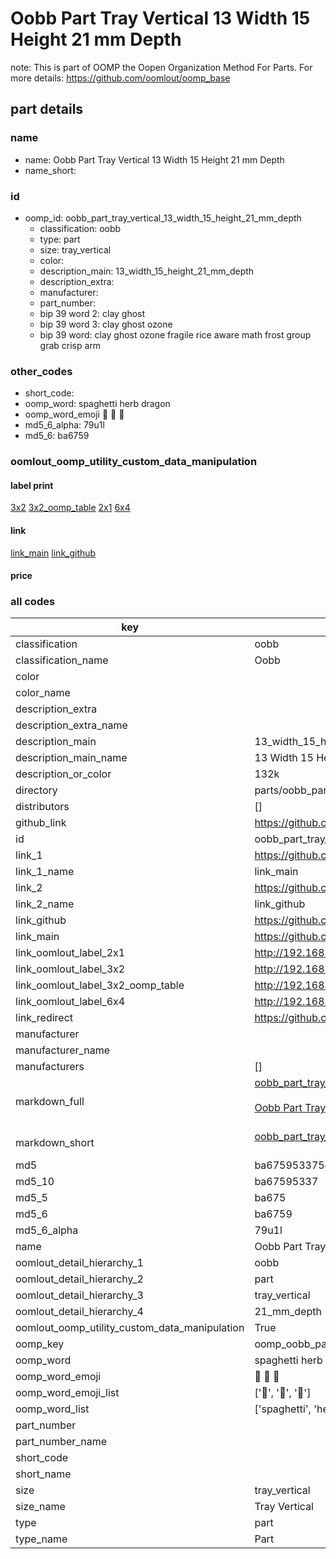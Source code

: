 # Oobb Part Tray Vertical 13 Width 15 Height 21 mm Depth  

note: This is part of OOMP the Oopen Organization Method For Parts. For more details: https://github.com/oomlout/oomp_base

##  part details
  







### name
* name: Oobb Part Tray Vertical 13 Width 15 Height 21 mm Depth
* name_short: 
### id
* oomp_id: oobb_part_tray_vertical_13_width_15_height_21_mm_depth
  * classification: oobb
  * type: part
  * size: tray_vertical
  * color: 
  * description_main: 13_width_15_height_21_mm_depth
  * description_extra: 
  * manufacturer: 
  * part_number: 
  * bip 39 word 2: clay ghost
  * bip 39 word 3: clay ghost ozone
  * bip 39 word: clay ghost ozone fragile rice aware math frost group grab crisp arm

### other_codes
* short_code: 
* oomp_word: spaghetti herb dragon
* oomp_word_emoji :spaghetti: :herb: :dragon:
* md5_6_alpha: 79u1l
* md5_6: ba6759






### oomlout_oomp_utility_custom_data_manipulation
#### label print
[3x2](http://192.168.1.245:1112/?label=oomp%2079u1l)
[3x2_oomp_table](http://192.168.1.108:1112/?label=oomp%2079u1l)
[2x1](http://192.168.1.242:1112/?label=oomp%2079u1l)
[6x4](http://192.168.1.55:1112/?label=oomp%2079u1l)    

#### link

[link_main](https://github.com/oomlout/oomlout_oomp_version_1_messy/tree/main/parts/oobb_part_tray_vertical_13_width_15_height_21_mm_depth) [link_github](https://github.com/oomlout/oomlout_oomp_version_1_messy/tree/main/parts/oobb_part_tray_vertical_13_width_15_height_21_mm_depth)                             

#### price







### all codes 
| key | value |  
| --- | --- |  
| classification | oobb |  
| classification_name | Oobb |  
| color |  |  
| color_name |  |  
| description_extra |  |  
| description_extra_name |  |  
| description_main | 13_width_15_height_21_mm_depth |  
| description_main_name | 13 Width 15 Height 21 mm Depth |  
| description_or_color | 132k |  
| directory | parts/oobb_part_tray_vertical_13_width_15_height_21_mm_depth |  
| distributors | [] |  
| github_link | https://github.com/oomlout/oomlout_oomp_part_src/tree/main/parts/oobb_part_tray_vertical_13_width_15_height_21_mm_depth |  
| id | oobb_part_tray_vertical_13_width_15_height_21_mm_depth |  
| link_1 | https://github.com/oomlout/oomlout_oomp_version_1_messy/tree/main/parts/oobb_part_tray_vertical_13_width_15_height_21_mm_depth |  
| link_1_name | link_main |  
| link_2 | https://github.com/oomlout/oomlout_oomp_version_1_messy/tree/main/parts/oobb_part_tray_vertical_13_width_15_height_21_mm_depth |  
| link_2_name | link_github |  
| link_github | https://github.com/oomlout/oomlout_oomp_version_1_messy/tree/main/parts/oobb_part_tray_vertical_13_width_15_height_21_mm_depth |  
| link_main | https://github.com/oomlout/oomlout_oomp_version_1_messy/tree/main/parts/oobb_part_tray_vertical_13_width_15_height_21_mm_depth |  
| link_oomlout_label_2x1 | http://192.168.1.242:1112/?label=oomp%2079u1l |  
| link_oomlout_label_3x2 | http://192.168.1.245:1112/?label=oomp%2079u1l |  
| link_oomlout_label_3x2_oomp_table | http://192.168.1.108:1112/?label=oomp%2079u1l |  
| link_oomlout_label_6x4 | http://192.168.1.55:1112/?label=oomp%2079u1l |  
| link_redirect | https://github.com/oomlout/oomlout_oomp_version_1_messy/tree/main/parts/oobb_part_tray_vertical_13_width_15_height_21_mm_depth |  
| manufacturer |  |  
| manufacturer_name |  |  
| manufacturers | [] |  
| markdown_full | [oobb_part_tray_vertical_13_width_15_height_21_mm_depth](none)<br>[](none)<br>[Oobb Part Tray Vertical 13 Width 15 Height 21 Mm Depth](none)<br><br> |  
| markdown_short | [oobb_part_tray_vertical_13_width_15_height_21_mm_depth](none)<br><br> |  
| md5 | ba675953375d7120415c95c73d186151 |  
| md5_10 | ba67595337 |  
| md5_5 | ba675 |  
| md5_6 | ba6759 |  
| md5_6_alpha | 79u1l |  
| name | Oobb Part Tray Vertical 13 Width 15 Height 21 mm Depth |  
| oomlout_detail_hierarchy_1 | oobb |  
| oomlout_detail_hierarchy_2 | part |  
| oomlout_detail_hierarchy_3 | tray_vertical |  
| oomlout_detail_hierarchy_4 | 21_mm_depth |  
| oomlout_oomp_utility_custom_data_manipulation | True |  
| oomp_key | oomp_oobb_part_tray_vertical_13_width_15_height_21_mm_depth |  
| oomp_word | spaghetti herb dragon |  
| oomp_word_emoji | :spaghetti: :herb: :dragon: |  
| oomp_word_emoji_list | [':spaghetti:', ':herb:', ':dragon:'] |  
| oomp_word_list | ['spaghetti', 'herb', 'dragon'] |  
| part_number |  |  
| part_number_name |  |  
| short_code |  |  
| short_name |  |  
| size | tray_vertical |  
| size_name | Tray Vertical |  
| type | part |  
| type_name | Part |  
